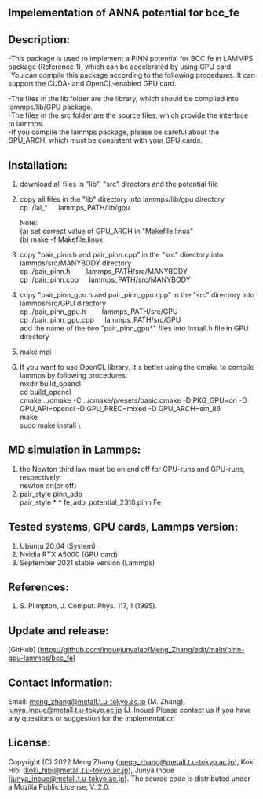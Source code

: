 ## Impelementation of ANNA potential for bcc_fe

## Description:
-This package is used to implement a PINN potential for BCC fe in LAMMPS package (Reference 1), which can be accelerated by using GPU card.\
-You can compile this package according to the following procedures. It can support the CUDA- and OpenCL-enabled GPU card. 

-The files in the lib folder are the library, which should be complied into lammps/lib/GPU package. \
-The files in the src folder are the source files, which provide the interface to lammps. \
-If you compile the lammps package, please be careful about the GPU_ARCH, which must be consistent with your GPU cards. 

## Installation:
1) download all files in "lib", "src" directors and the potential file
2) copy all files in the "lib" directory into lammps/lib/gpu directory \
   cp ./lal_*   lammps_PATH/lib/gpu

   Note: \
   (a) set correct value of GPU_ARCH in "Makefile.linux" \
   (b) make -f Makefile.linux
  
3) copy "pair_pinn.h and pair_pinn.cpp" in the "src" directory into lammps/src/MANYBODY directory \
   cp ./pair_pinn.h     lammps_PATH/src/MANYBODY \
   cp ./pair_pinn.cpp   lammps_PATH/src/MANYBODY
  
4) copy "pair_pinn_gpu.h and pair_pinn_gpu.cpp" in the "src" directory into lammps/src/GPU directory \
   cp ./pair_pinn_gpu.h     lammps_PATH/src/GPU \
   cp ./pair_pinn_gpu.cpp   lammps_PATH/src/GPU \
   add the name of the two "pair_pinn_gpu*" files into Install.h file in GPU directory

5) make mpi

6) If you want to use OpenCL library, it's better using the cmake to compile lammps by following procedures: \
   mkdir build_opencl \
   cd build_opencl \
   cmake ../cmake -C ../cmake/presets/basic.cmake -D PKG_GPU=on -D GPU_API=opencl -D GPU_PREC=mixed -D GPU_ARCH=sm_86 \
   make \
   sudo make install \

## MD simulation in Lammps:
1) the Newton third law must be on and off for CPU-runs and GPU-runs, respectively: \
   newton on(or off)
3) pair_style pinn_adp \
   pair_style * * fe_adp_potential_2310.pinn Fe
   
## Tested systems, GPU cards, Lammps version:
1) Ubuntu 20.04 (System)
2) Nvidia RTX A5000 (GPU card)
3) September 2021 stable version (Lammps)

## References:
1) S. Plimpton, J. Comput. Phys. 117, 1 (1995).

## Update and release:
[GitHub] (https://github.com/inouejunyalab/Meng_Zhang/edit/main/pinn-gpu-lammps/bcc_fe)

## Contact Information:
Email: meng_zhang@metall.t.u-tokyo.ac.jp (M. Zhang), junya_inoue@metall.t.u-tokyo.ac.jp (J. Inoue) Please contact us if you have any questions or suggestion for the implementation

## License:
Copyright (C) 2022 Meng Zhang (meng_zhang@metall.t.u-tokyo.ac.jp), Koki Hibi (koki_hibi@metall.t.u-tokyo.ac.jp), Junya Inoue (junya_inoue@metall.t.u-tokyo.ac.jp). The source code is distributed under a Mozilla Public License, V. 2.0.
